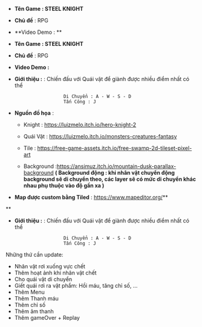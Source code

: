 * **Tên Game : STEEL KNIGHT**

* **Chủ đề** : RPG

* **Video Demo : **

* **Tên Game : STEEL KNIGHT**

* **Chủ đề** : RPG

* **Video Demo :** 

* **Giới thiệu :** : Chiến đấu với Quái vật để giành được nhiều điểm nhất có thể 
                        
                        Di Chuyển : A - W - S - D
                        Tấn Công : J
                        
* **Nguồn đồ họa** : 

  - Knight <player> : https://luizmelo.itch.io/hero-knight-2
  
  - Quái Vật : https://luizmelo.itch.io/monsters-creatures-fantasy
  
  - Tile : https://free-game-assets.itch.io/free-swamp-2d-tileset-pixel-art
  
  - Background :https://ansimuz.itch.io/mountain-dusk-parallax-background
   **( Background động : khi nhân vật chuyển động background sẽ di chuyển theo, các layer sẽ có mức di chuyển khác nhau phụ thuộc vào độ gần xa )**
   

* **Map được custom bằng Tiled** : https://www.mapeditor.org/**
                 
** 

* **Giới thiệu :** : Chiến đấu với Quái vật để giành được nhiều điểm nhất có thể 
                        
                        Di Chuyển : A - W - S - D
                        Tấn Công : J
                        
Những thứ cần update:
+ Nhân vật rơi xuống vực chết
+ Thêm hoạt ảnh khi nhân vật chết
+ Cho quái vật di chuyển
+ Giết quái rơi ra vật phẩm: Hồi máu, tăng chỉ số, ...
+ Thêm Menu
+ Thêm Thanh máu
+ Thêm chỉ số
+ Thêm âm thanh
+ Thêm gameOver + Replay
                 
